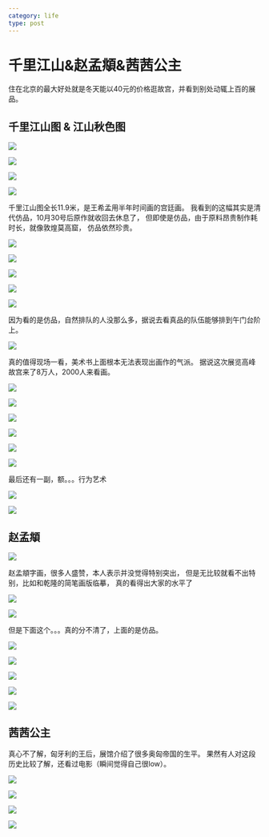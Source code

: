 ```yaml
---
category: life
type: post
---
```

# 千里江山&赵孟頫&茜茜公主

住在北京的最大好处就是冬天能以40元的价格逛故宫，并看到别处动辄上百的展品。

## 千里江山图 & 江山秋色图

![](http://ww1.sinaimg.cn/large/89d0a2e1ly1flobr8m5f1j21sx17awq4.jpg)

![](http://ww1.sinaimg.cn/large/89d0a2e1ly1flobreiuksj21sx17ak2v.jpg)

![](http://ww1.sinaimg.cn/large/89d0a2e1ly1flobrj5wybj21sx17agr3.jpg)

![](http://ww1.sinaimg.cn/large/89d0a2e1ly1flobrwkyajj21sx17a7ap.jpg)

千里江山图全长11.9米，是王希孟用半年时间画的宫廷画。
我看到的这幅其实是清代仿品，10月30号后原作就收回去休息了，
但即使是仿品，由于原料昂贵制作耗时长，就像敦煌莫高窟，
仿品依然珍贵。

![](http://ww1.sinaimg.cn/large/89d0a2e1ly1flobqopikoj20u00u0mz0.jpg)

![](http://ww1.sinaimg.cn/large/89d0a2e1ly1flobwehd2dj21lp17agzd.jpg)

![](http://ww1.sinaimg.cn/large/89d0a2e1ly1flobweg4x7j21lp17an9b.jpg)

![](http://ww1.sinaimg.cn/large/89d0a2e1ly1flobweeiifj21lp17aam9.jpg)

![](http://ww1.sinaimg.cn/large/89d0a2e1ly1flobwdn61cj21lp17a7dd.jpg)

因为看的是仿品，自然排队的人没那么多，据说去看真品的队伍能够排到午门台阶上。

![](http://ww1.sinaimg.cn/large/89d0a2e1ly1flobtvt0ryj21sx17adk2.jpg)

真的值得现场一看，美术书上面根本无法表现出画作的气派。
据说这次展览高峰故宫来了8万人，2000人来看画。

![](http://ww1.sinaimg.cn/large/89d0a2e1ly1flobv3juxaj21sx17adoz.jpg)

![](http://ww1.sinaimg.cn/large/89d0a2e1ly1flobux1lkrj21sx17a48m.jpg)

![](http://ww1.sinaimg.cn/large/89d0a2e1ly1flobupd3n3j21sx17a7dm.jpg)

![](http://ww1.sinaimg.cn/large/89d0a2e1ly1flobugri0sj21sx17a10w.jpg)

![](http://ww1.sinaimg.cn/large/89d0a2e1ly1flobs9hxy9j21sx17aqbi.jpg)

![](http://ww1.sinaimg.cn/large/89d0a2e1ly1flobtl8u88j21sx17a45a.jpg)

最后还有一副，额。。。行为艺术

![](http://ww1.sinaimg.cn/large/89d0a2e1ly1flobxk57cnj21lp17agt7.jpg)

![](http://ww1.sinaimg.cn/large/89d0a2e1ly1flobzapfecj21lp17awql.jpg)

## 赵孟頫

![](http://ww1.sinaimg.cn/large/89d0a2e1ly1flobysxhesj21lp17a472.jpg)

赵孟頫字画，很多人盛赞，本人表示并没觉得特别突出，
但是无比较就看不出特别，比如和乾隆的简笔画版临摹，
真的看得出大家的水平了

![](http://ww1.sinaimg.cn/large/89d0a2e1ly1flobqbxgsgj20u00u00ts.jpg)

![](http://ww1.sinaimg.cn/large/89d0a2e1ly1flobvwzffgj21sx17ajyf.jpg)

但是下面这个。。。真的分不清了，上面的是仿品。

![](http://ww1.sinaimg.cn/large/89d0a2e1ly1floc0u6hkej21sx17ado7.jpg)

![](http://ww1.sinaimg.cn/large/89d0a2e1ly1floc0u88lbj21sx17an5q.jpg)

![](http://ww1.sinaimg.cn/large/89d0a2e1ly1floc1vzs8yj21sx17awmg.jpg)

![](http://ww1.sinaimg.cn/large/89d0a2e1ly1floc29m4pqj21sx17ajx0.jpg)

![](http://ww1.sinaimg.cn/large/89d0a2e1ly1floc2llllxj21sx17atew.jpg)

## 茜茜公主

真心不了解，匈牙利的王后，展馆介绍了很多奥匈帝国的生平。
果然有人对这段历史比较了解，还看过电影（瞬间觉得自己很low）。

![](http://ww1.sinaimg.cn/large/89d0a2e1ly1flobzkow2ej20wg17awh9.jpg)

![](http://ww1.sinaimg.cn/large/89d0a2e1ly1flobzttgiij21lp17adl8.jpg)

![](http://ww1.sinaimg.cn/large/89d0a2e1ly1flobzztvoxj20wg17atbp.jpg)

![](http://ww1.sinaimg.cn/large/89d0a2e1ly1floc06zu0qj21lp17a11r.jpg)